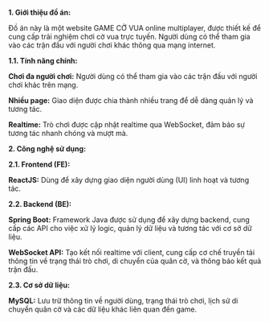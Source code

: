 **1. Giới thiệu đồ án:**

Đồ án này là một website GAME CỜ VUA online multiplayer, được thiết kế để cung cấp trải nghiệm chơi cờ vua trực tuyến. Người dùng có thể tham gia vào các trận đấu với người chơi khác thông qua mạng internet.

**1.1. Tính năng chính:**

**Chơi đa người chơi:** Người dùng có thể tham gia vào các trận đấu với người chơi khác trên mạng.

**Nhiều page:** Giao diện được chia thành nhiều trang để dễ dàng quản lý và tương tác.

**Realtime:** Trò chơi được cập nhật realtime qua WebSocket, đảm bảo sự tương tác nhanh chóng và mượt mà.

**2. Công nghệ sử dụng:**

**2.1. Frontend (FE):**

**ReactJS:** Dùng để xây dựng giao diện người dùng (UI) linh hoạt và tương tác.

**2.2. Backend (BE):**

**Spring Boot:** Framework Java được sử dụng để xây dựng backend, cung cấp các API cho việc xử lý logic, quản lý dữ liệu và tương tác với cơ sở dữ liệu.

**WebSocket API:** Tạo kết nối realtime với client, cung cấp cơ chế truyền tải thông tin về trạng thái trò chơi, di chuyển của quân cờ, và thông báo kết quả trận đấu.

**2.3. Cơ sở dữ liệu:**

**MySQL:** Lưu trữ thông tin về người dùng, trạng thái trò chơi, lịch sử di chuyển quân cờ và các dữ liệu khác liên quan đến game.
